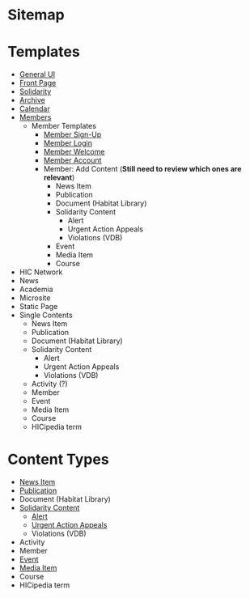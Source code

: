 # Sitemap

# Templates

- [General UI](../blob/master/wiki/templates/general-ui.md)
- [Front Page](../blob/master/wiki/templates/front-page.md)
- [Solidarity](../blob/master/wiki/templates/solidarity.md)
- [Archive](../blob/master/wiki/templates/archive.md)
- [Calendar](../blob/master/wiki/templates/archive.md)
- [Members](../blob/master/wiki/templates/members/members.md)
   - Member Templates
      - [Member Sign-Up](../blob/master/wiki/templates/members/member-signup.md)
      - [Member Login](../blob/master/wiki/templates/members/member-login.md)
      - [Member Welcome](../blob/master/wiki/templates/members/member-welcome.md)
      - [Member Account](../blob/master/wiki/templates/members/member-account.md)
      - Member: Add Content (**Still need to review which ones are relevant**)
         - News Item
         - Publication
         - Document (Habitat Library)
         - Solidarity Content
            - Alert
            - Urgent Action Appeals
            - Violations (VDB)
         - Event
         - Media Item
         - Course
- HIC Network
- News
- Academia
- Microsite
- Static Page
- Single Contents
   - News Item
   - Publication
   - Document (Habitat Library)
   - Solidarity Content
      - Alert
      - Urgent Action Appeals
      - Violations (VDB)
   - Activity (?)
   - Member
   - Event
   - Media Item
   - Course
   - HICipedia term

# Content Types

- [News Item](../blob/master/wiki/content-types/news-item.md)
- [Publication](../blob/master/wiki/content-types/publication.md)
- Document (Habitat Library)
- [Solidarity Content](../blob/master/wiki/content-types/solidarity-content.md)
   - [Alert](../blob/master/wiki/content-types/alert.md)
   - [Urgent Action Appeals](../blob/master/wiki/content-types/urgent-action-appeal.md)
   - Violations (VDB)
- Activity
- Member
- [Event](../blob/master/wiki/content-types/event.md)
- [Media Item](../blob/master/wiki/content-types/media-item.md)
- Course
- HICipedia term
